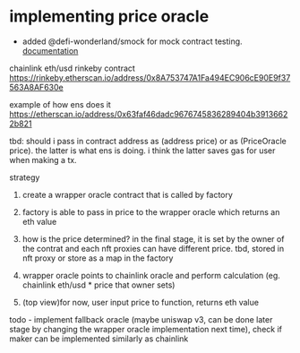# implementing price oracle
- added @defi-wonderland/smock for mock contract testing. [documentation](https://smock.readthedocs.io/en/latest/)

chainlink eth/usd rinkeby contract
https://rinkeby.etherscan.io/address/0x8A753747A1Fa494EC906cE90E9f37563A8AF630e

example of how ens does it
https://etherscan.io/address/0x63faf46dadc9676745836289404b39136622b821


tbd:
should i pass in contract address as (address price) or as (PriceOracle price). the latter is what ens is doing. i think the latter saves gas for user when making a tx. 

strategy
1. create a wrapper oracle contract that is called by factory
2. factory is able to pass in price to the wrapper oracle which returns an eth value
3. how is the price determined? in the final stage, it is set by the owner of the contrat and each nft proxies can have different price. tbd, stored in nft proxy or store as a map in the factory
4. wrapper oracle points to chainlink oracle and perform calculation (eg. chainlink eth/usd * price that owner sets)

5. (top view)for now, user input price to function, returns eth value

todo - implement fallback oracle (maybe uniswap v3, can be done later stage by changing the wrapper oracle implementation next time), check if maker can be implemented similarly as chainlink